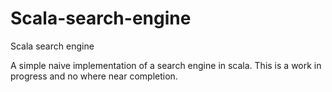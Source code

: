 Scala-search-engine
===================

Scala search engine

A simple naive implementation of a search engine in scala. This is a work in progress and no where near completion.
